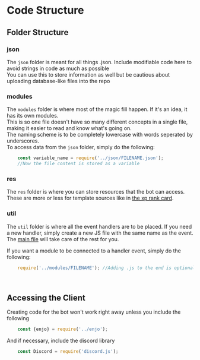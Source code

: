 # Code Structure
## Folder Structure
### json
The `json` folder is meant for all things .json. Include modifiable code here to avoid strings in code as much as possible
<br>
You can use this to store information as well but be cautious about uploading database-like files into the repo

### modules
The `modules` folder is where most of the magic fill happen. If it's an idea, it has its own modules.
</br>
This is so one file doesn't have so many different concepts in a single file, making it easier to read and know what's going on.
</br>
The naming scheme is to be completely lowercase with words seperated by underscores.
</br>
To access data from the `json` folder, simply do the following:
```js
    const variable_name = require('../json/FILENAME.json');
    //Now the file content is stored as a variable
```

### res
The `res` folder is where you can store resources that the bot can access.
</br>
These are more or less for template sources like in [the xp rank card](https://github.com/kovuko/enjo-ds/blob/master/src/res/assets/images/card.png).

### util
The `util` folder is where all the event handlers are to be placed. If you need a new handler, simply create a new JS file with the same name as the event. The [main file](https://github.com/kovuko/enjo-ds/blob/master/src/enjo.js) will take care of the rest for you. 
</br>

If you want a module to be connected to a handler event, simply do the following:
```js
    require('../modules/FILENAME'); //Adding .js to the end is optional
```
</br>

## Accessing the Client
Creating code for the bot won't work right away unless you include the following
```js
    const {enjo} = require('../enjo');
```
And if necessary, include the discord library
```js
    const Discord = require('discord.js');
```